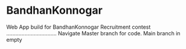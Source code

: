 # BandhanKonnogar
Web App build for BandhanKonnogar Recruitment contest
.................................
Navigate Master branch for code. Main branch in empty
